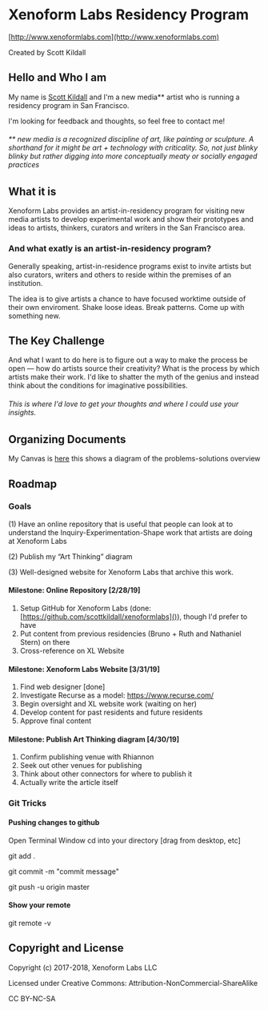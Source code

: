 Xenoform Labs Residency Program
==================================

[http://www.xenoformlabs.com](http://www.xenoformlabs.com)

Created by Scott Kildall




## Hello and Who I am
My name is [Scott Kildall](www.kildall.com) and I'm a new media** artist who is running a residency program in San Francisco. 

I'm looking for feedback and thoughts, so feel free to contact me!


###### ** new media is a recognized discipline of art, like painting or sculpture. A shorthand for it might be art + technology with criticality. So, not just blinky blinky but rather digging into more conceptually meaty or socially engaged practices


## What it is
Xenoform Labs provides an artist-in-residency program for visiting new media artists to develop experimental work and show their prototypes and ideas to artists, thinkers, curators and writers in the San Francisco area.

### And what exatly is an artist-in-residency program?
Generally speaking, artist-in-residence programs exist to invite artists but also curators, writers and others to reside within the premises of an institution.

The idea is to give artists a chance to have focused worktime outside of their own enviroment. Shake loose ideas. Break patterns. Come up with something new.

## The Key Challenge


And what I want to do here is to figure out a way to make the process be open — how do artists source their creativity? What is the process by which artists make their work. I'd like to shatter the myth of the genius and instead think about the conditions for imaginative possibilities.

###### This is where I'd love to get your thoughts and where I could use your insights.


## Organizing Documents

My Canvas is [here](https://docs.google.com/presentation/d/1o4Dpru5YvAOTcNw9xoq_SIpuqpCGFFmNOSIe8AdiMp8) this shows a diagram of the problems-solutions overview


## Roadmap
### Goals
(1) Have an online repository that is useful that people can look at to understand the Inquiry-Experimentation-Shape work that artists are doing at Xenoform Labs

(2) Publish my “Art Thinking” diagram

(3) Well-designed website for Xenoform Labs that archive this work.


#### Milestone: Online Repository  [2/28/19]	

1. 	Setup GitHub for Xenoform Labs (done: [https://github.com/scottkildall/xenoformlabs]()), though I'd prefer to have
1. Put content from previous residencies (Bruno + Ruth and Nathaniel Stern) on there
1. 	Cross-reference on XL Website

#### Milestone: Xenoform Labs Website [3/31/19]
1. Find web designer [done]
1. Investigate Recurse as a model: https://www.recurse.com/
1. 	Begin oversight and XL website work (waiting on her)
1. Develop content for past residents and future residents
1. Approve final content

#### Milestone: Publish Art Thinking diagram  [4/30/19]
1. 	Confirm publishing venue with Rhiannon
1. 	Seek out other venues for publishing
1. 	Think about other connectors for where to publish it
2. Actually write the article itself


### Git Tricks



#### Pushing changes to github

Open Terminal Window
cd into your directory [drag from desktop, etc]

git add . 

git commit -m "commit message"

git push -u origin master

#### Show your remote
git remote -v




## Copyright and License

Copyright (c) 2017-2018, Xenoform Labs LLC

Licensed under Creative Commons: Attribution-NonCommercial-ShareAlike

CC BY-NC-SA

